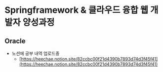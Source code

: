 # Springframework & 클라우드 융합 웹 개발자 양성과정
## Oracle
* 노션에 공부 내역 업로드중 <br>
  - [https://heechae.notion.site/82ccbc00f21d4390b7893d74d3f45f41](https://heechae.notion.site/82ccbc00f21d4390b7893d74d3f45f41)
